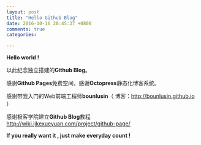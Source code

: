 ```yaml
---
layout: post
title: "Hello Github Blog"
date: 2016-10-16 20:45:37 +0800
comments: true
categories: 

---
```

**Hello world !**  

以此纪念独立搭建的**Github Blog**。  

感谢**Github Pages**免费空间，感谢**Octopress**静态化博客系统。  

感谢带我入门的Web前端工程师**bounlusin**（ 博客：http://bounlusin.github.io ）  

感谢极客学院建立**Github Blog**教程 http://wiki.jikexueyuan.com/project/github-page/  

**If you really want it , just make everyday count !**  

